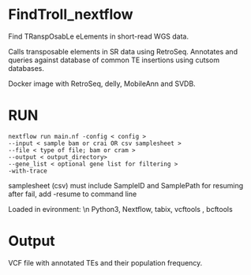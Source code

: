 # FindTroll_nextflow
Find TRanspOsabLe eLements in short-read WGS data. 

Calls transposable elements in SR data using RetroSeq. 
Annotates and queries against database of common TE insertions using cutsom databases.   

Docker image with RetroSeq, delly, MobileAnn and SVDB. 


# RUN
    nextflow run main.nf -config < config > 
    --input < sample bam or crai OR csv samplesheet > 
    --file < type of file; bam or cram >
    --output < output_directory> 
    --gene_list < optional gene list for filtering >
    -with-trace

samplesheet (csv) must include SampleID and SamplePath
for resuming after fail, add -resume to command line

Loaded in evironment: \n
Python3, Nextflow, tabix, vcftools , bcftools

# Output
VCF file with annotated TEs and their population frequency. 
